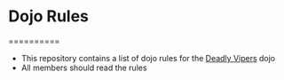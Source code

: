 # Dojo Rules
==========

* This repository contains a list of dojo rules for the [Deadly
  Vipers](https://github.com/deadlyvipers) dojo
* All members should read the rules

